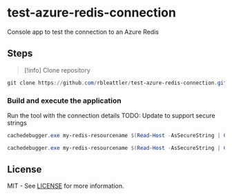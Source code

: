 # test-azure-redis-connection

Console app to test the connection to an Azure Redis

## Steps

>[!info] Clone repository
```powershell
git clone https://github.com/rbleattler/test-azure-redis-connection.git; Set-Location .\test-azure-redis-connection
```

### Build and execute the application

Run the tool with the connection details 
TODO: Update to support secure strings
```powershell
cachedebugger.exe my-redis-resourcename $(Read-Host -AsSecureString | ConvertFrom-SecureString -AsPlainText)

cachedebugger.exe my-redis-resourcename $(Read-Host -AsSecureString | ConvertFrom-SecureString -AsPlainText)
```


## License

MIT - See [LICENSE](LICENSE) for more information.
